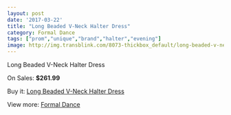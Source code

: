 ```yaml
---
layout: post
date: '2017-03-22'
title: "Long Beaded V-Neck Halter Dress"
category: Formal Dance
tags: ["prom","unique","brand","halter","evening"]
image: http://img.transblink.com/8073-thickbox_default/long-beaded-v-neck-halter-dress.jpg
---
```

Long Beaded V-Neck Halter Dress

On Sales: **$261.99**
<a href="https://www.transblink.com/en/formal-dance/2628-long-beaded-v-neck-halter-dress.html"><amp-img layout="responsive" width="600" height="600" src="//img.transblink.com/8073-thickbox_default/long-beaded-v-neck-halter-dress.jpg" alt="Long Beaded V-Neck Halter Dress 0" /></a>
<a href="https://www.transblink.com/en/formal-dance/2628-long-beaded-v-neck-halter-dress.html"><amp-img layout="responsive" width="600" height="600" src="//img.transblink.com/8076-thickbox_default/long-beaded-v-neck-halter-dress.jpg" alt="Long Beaded V-Neck Halter Dress 1" /></a>
<a href="https://www.transblink.com/en/formal-dance/2628-long-beaded-v-neck-halter-dress.html"><amp-img layout="responsive" width="600" height="600" src="//img.transblink.com/8075-thickbox_default/long-beaded-v-neck-halter-dress.jpg" alt="Long Beaded V-Neck Halter Dress 2" /></a>
<a href="https://www.transblink.com/en/formal-dance/2628-long-beaded-v-neck-halter-dress.html"><amp-img layout="responsive" width="600" height="600" src="//img.transblink.com/8074-thickbox_default/long-beaded-v-neck-halter-dress.jpg" alt="Long Beaded V-Neck Halter Dress 3" /></a>

Buy it: [Long Beaded V-Neck Halter Dress](https://www.transblink.com/en/formal-dance/2628-long-beaded-v-neck-halter-dress.html "Long Beaded V-Neck Halter Dress")

View more: [Formal Dance](https://www.transblink.com/en/6-formal-dance "Formal Dance")